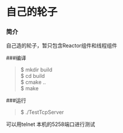 自己的轮子
==========

### 简介

自己造的轮子，暂只包含Reactor组件和线程组件
   
###编译

> $ mkdir build  
> $ cd build  
> $ cmake ..  
> $ make  

###运行

> $ ./TestTcpServer

可以用telnet 本机的5258端口进行测试
